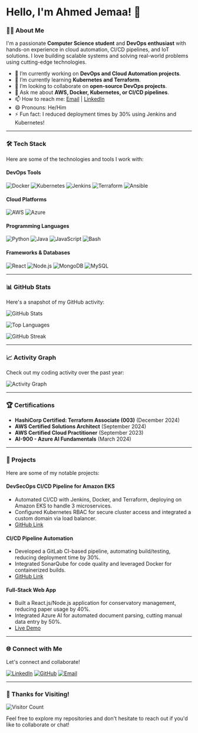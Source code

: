 # Hello, I'm Ahmed Jemaa! 👋

### 👨‍💻 About Me
I'm a passionate **Computer Science student** and **DevOps enthusiast** with hands-on experience in cloud automation, CI/CD pipelines, and IoT solutions. I love building scalable systems and solving real-world problems using cutting-edge technologies.

- 🔭 I’m currently working on **DevOps and Cloud Automation projects**.
- 🌱 I’m currently learning **Kubernetes and Terraform**.
- 👯 I’m looking to collaborate on **open-source DevOps projects**.
- 💬 Ask me about **AWS, Docker, Kubernetes, or CI/CD pipelines**.
- 📫 How to reach me: [Email](mailto:ahmedjomaa40@gmail.com) | [LinkedIn](https://www.linkedin.com/in/ahmedjomaa/)
- 😄 Pronouns: He/Him
- ⚡ Fun fact: I reduced deployment times by 30% using Jenkins and Kubernetes!

---

### 🛠️ Tech Stack
Here are some of the technologies and tools I work with:

#### DevOps Tools
![Docker](https://img.shields.io/badge/-Docker-2496ED?style=flat&logo=docker&logoColor=white)
![Kubernetes](https://img.shields.io/badge/-Kubernetes-326CE5?style=flat&logo=kubernetes&logoColor=white)
![Jenkins](https://img.shields.io/badge/-Jenkins-D24939?style=flat&logo=jenkins&logoColor=white)
![Terraform](https://img.shields.io/badge/-Terraform-623CE4?style=flat&logo=terraform&logoColor=white)
![Ansible](https://img.shields.io/badge/-Ansible-EE0000?style=flat&logo=ansible&logoColor=white)

#### Cloud Platforms
![AWS](https://img.shields.io/badge/-AWS-232F3E?style=flat&logo=amazon-aws&logoColor=white)
![Azure](https://img.shields.io/badge/-Azure-0089D6?style=flat&logo=microsoft-azure&logoColor=white)

#### Programming Languages
![Python](https://img.shields.io/badge/-Python-3776AB?style=flat&logo=python&logoColor=white)
![Java](https://img.shields.io/badge/-Java-007396?style=flat&logo=java&logoColor=white)
![JavaScript](https://img.shields.io/badge/-JavaScript-F7DF1E?style=flat&logo=javascript&logoColor=black)
![Bash](https://img.shields.io/badge/-Bash-4EAA25?style=flat&logo=gnu-bash&logoColor=white)

#### Frameworks & Databases
![React](https://img.shields.io/badge/-React-61DAFB?style=flat&logo=react&logoColor=black)
![Node.js](https://img.shields.io/badge/-Node.js-339933?style=flat&logo=node.js&logoColor=white)
![MongoDB](https://img.shields.io/badge/-MongoDB-47A248?style=flat&logo=mongodb&logoColor=white)
![MySQL](https://img.shields.io/badge/-MySQL-4479A1?style=flat&logo=mysql&logoColor=white)

---

### 📊 GitHub Stats
Here's a snapshot of my GitHub activity:

![GitHub Stats](https://github-readme-stats.vercel.app/api?username=jomaa-ahmed&show_icons=true&theme=radical&hide_border=true)

![Top Languages](https://github-readme-stats.vercel.app/api/top-langs/?username=jomaa-ahmed&layout=compact&theme=radical&hide_border=true)

![GitHub Streak](https://streak-stats.demolab.com/?user=jomaa-ahmed&theme=radical&hide_border=true)

---

### 📈 Activity Graph
Check out my coding activity over the past year:

![Activity Graph](https://github-readme-activity-graph.vercel.app/graph?username=jomaa-ahmed&theme=github-dark&hide_border=true)

---

### 🏆 Certifications
- **HashiCorp Certified: Terraform Associate (003)** (December 2024)  
- **AWS Certified Solutions Architect** (September 2024)  
- **AWS Certified Cloud Practitioner** (September 2023)  
- **AI-900 - Azure AI Fundamentals** (March 2024)  

---

### 🚀 Projects
Here are some of my notable projects:

#### DevSecOps CI/CD Pipeline for Amazon EKS
- Automated CI/CD with Jenkins, Docker, and Terraform, deploying on Amazon EKS to handle 3 microservices.  
- Configured Kubernetes RBAC for secure cluster access and integrated a custom domain via load balancer.  
- [GitHub Link](#)

#### CI/CD Pipeline Automation
- Developed a GitLab CI-based pipeline, automating build/testing, reducing deployment time by 30%.  
- Integrated SonarQube for code quality and leveraged Docker for containerized builds.  
- [GitHub Link](#)

#### Full-Stack Web App
- Built a React.js/Node.js application for conservatory management, reducing paper usage by 40%.  
- Integrated Azure AI for automated document parsing, cutting manual data entry by 50%.  
- [Live Demo](#)

---

### 🌐 Connect with Me
Let's connect and collaborate!

[![LinkedIn](https://img.shields.io/badge/LinkedIn-0077B5?style=for-the-badge&logo=linkedin&logoColor=white)](https://www.linkedin.com/in/ahmedjomaa/)
[![GitHub](https://img.shields.io/badge/GitHub-100000?style=for-the-badge&logo=github&logoColor=white)](https://github.com/jomaa-ahmed)
[![Email](https://img.shields.io/badge/Email-D14836?style=for-the-badge&logo=gmail&logoColor=white)](mailto:ahmedjomaa40@gmail.com)

---

### 🎉 Thanks for Visiting!
![Visitor Count](https://visitor-badge.laobi.icu/badge?page_id=jomaa-ahmed.jomaa-ahmed)

Feel free to explore my repositories and don't hesitate to reach out if you'd like to collaborate or chat!
